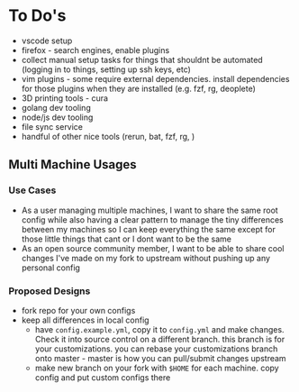 # To Do's

- vscode setup
- firefox - search engines, enable plugins
- collect manual setup tasks for things that shouldnt be automated (logging in to things, setting up ssh keys, etc)
- vim plugins - some require external dependencies. install dependencies for those plugins when they are installed (e.g. fzf, rg, deoplete)
- 3D printing tools - cura
- golang dev tooling
- node/js dev tooling
- file sync service
- handful of other nice tools (rerun, bat, fzf, rg, )

## Multi Machine Usages

### Use Cases

- As a user managing multiple machines, I want to share the same root config while also having a clear pattern to manage the tiny differences between my machines so I can keep everything the same except for those little things that cant or I dont want to be the same
- As an open source community member, I want to be able to share cool changes I've made on my fork to upstream without pushing up any personal config

### Proposed Designs
- fork repo for your own configs
- keep all differences in local config 
    - have `config.example.yml`, copy it to `config.yml` and make changes. Check it into source control on a different branch. this branch is for your customizations. you can rebase your customizations branch onto master - master is how you can pull/submit changes upstream
    - make new branch on your fork with `$HOME` for each machine. copy config and put custom configs there
